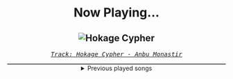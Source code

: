 <div align="center"> 
<h1>Now Playing...</h1>

![Hokage Cypher](https://i.scdn.co/image/ab67616d00001e0267aea4035fc413006a333df5)
--
_<samp><a href="https://open.spotify.com/track/5hGU5YvNezwlFFLUg8VKtG">Track: Hokage Cypher - Anbu Monastir</a></samp>_

<div style="border: 1px #4B5054 solid"></div>
<details>
  <summary>
    Previous played songs
  </summary>
  <table>
    <thead>
      <tr>
        <th>
          Artist
        </th>
        <th>
          Song
        </th>
        <th>
          Link
        </th>
      </tr>
    </thead>
    <tbody>
      <tr><td>Anbu Monastir</td><td>Hokage Cypher</td><td><a href="https://open.spotify.com/track/5hGU5YvNezwlFFLUg8VKtG">https://open.spotify.com/track/5hGU5YvNezwlFFLUg8VKtG</a></td></tr><tr><td>Anbu Monastir</td><td>Hokage Cypher</td><td><a href="https://open.spotify.com/track/5hGU5YvNezwlFFLUg8VKtG">https://open.spotify.com/track/5hGU5YvNezwlFFLUg8VKtG</a></td></tr><tr><td>Anbu Monastir</td><td>Hokage Cypher</td><td><a href="https://open.spotify.com/track/5hGU5YvNezwlFFLUg8VKtG">https://open.spotify.com/track/5hGU5YvNezwlFFLUg8VKtG</a></td></tr><tr><td>Anbu Monastir</td><td>Hokage Cypher</td><td><a href="https://open.spotify.com/track/5hGU5YvNezwlFFLUg8VKtG">https://open.spotify.com/track/5hGU5YvNezwlFFLUg8VKtG</a></td></tr><tr><td>Thomas Bergersen</td><td>Heart of Courage</td><td><a href="https://open.spotify.com/track/4JtvyWkWQTPVcroZf8JJkp">https://open.spotify.com/track/4JtvyWkWQTPVcroZf8JJkp</a></td></tr><tr><td>Sound Nomaden</td><td>Swimming Pool</td><td><a href="https://open.spotify.com/track/5Dyzk48hvk3GhUzWuxBLTy">https://open.spotify.com/track/5Dyzk48hvk3GhUzWuxBLTy</a></td></tr><tr><td>Sum Wave</td><td>Beautiful Days</td><td><a href="https://open.spotify.com/track/3VkSrMcKCi4CSXoNiSqnZd">https://open.spotify.com/track/3VkSrMcKCi4CSXoNiSqnZd</a></td></tr><tr><td>7and5</td><td>Wingspan</td><td><a href="https://open.spotify.com/track/3MIMhAWM5nEAzMtGn81ZYm">https://open.spotify.com/track/3MIMhAWM5nEAzMtGn81ZYm</a></td></tr><tr><td>Nora Van Elken</td><td>Celestial</td><td><a href="https://open.spotify.com/track/2kMd68JKQBkywKtPuLqm2m">https://open.spotify.com/track/2kMd68JKQBkywKtPuLqm2m</a></td></tr><tr><td>Ceas</td><td>Vanished</td><td><a href="https://open.spotify.com/track/5Fbo9zn7cgWNAsDabYeEL2">https://open.spotify.com/track/5Fbo9zn7cgWNAsDabYeEL2</a></td></tr><tr><td>il:lo</td><td>Soldiner</td><td><a href="https://open.spotify.com/track/5Va8gy236vQYMFonFTTOem">https://open.spotify.com/track/5Va8gy236vQYMFonFTTOem</a></td></tr><tr><td>under.tone</td><td>Corridors</td><td><a href="https://open.spotify.com/track/1ObprOerEaR0kkRkja9kt2">https://open.spotify.com/track/1ObprOerEaR0kkRkja9kt2</a></td></tr><tr><td>Isla Cruz</td><td>Star System</td><td><a href="https://open.spotify.com/track/5tjM0EiK6wTMwMrR3csFpt">https://open.spotify.com/track/5tjM0EiK6wTMwMrR3csFpt</a></td></tr><tr><td>Isla Cruz</td><td>Star System</td><td><a href="https://open.spotify.com/track/5tjM0EiK6wTMwMrR3csFpt">https://open.spotify.com/track/5tjM0EiK6wTMwMrR3csFpt</a></td></tr><tr><td>Sleep Token</td><td>Sugar</td><td><a href="https://open.spotify.com/track/0hu65ZVaRynm5x765ani7s">https://open.spotify.com/track/0hu65ZVaRynm5x765ani7s</a></td></tr><tr><td>Sleep Token</td><td>When the Bough Breaks</td><td><a href="https://open.spotify.com/track/4By7rlsQO5KBN9vWgSPHBa">https://open.spotify.com/track/4By7rlsQO5KBN9vWgSPHBa</a></td></tr><tr><td>Sleep Token</td><td>Calcutta</td><td><a href="https://open.spotify.com/track/5N9I2TTE5LMyLU9Z2FB8Uh">https://open.spotify.com/track/5N9I2TTE5LMyLU9Z2FB8Uh</a></td></tr><tr><td>Sleep Token</td><td>The Night Does Not Belong To God</td><td><a href="https://open.spotify.com/track/48HzNPszVrLIyR256ZDpUF">https://open.spotify.com/track/48HzNPszVrLIyR256ZDpUF</a></td></tr><tr><td>Sleep Token</td><td>The Summoning</td><td><a href="https://open.spotify.com/track/761tGJAC4E2weJMJtNnl2B">https://open.spotify.com/track/761tGJAC4E2weJMJtNnl2B</a></td></tr><tr><td>Sleep Token</td><td>Is It Really You?</td><td><a href="https://open.spotify.com/track/7CNsJpZ7AZjTF1PYemTcLj">https://open.spotify.com/track/7CNsJpZ7AZjTF1PYemTcLj</a></td></tr>
    </tbody>
  </table>
</details>

</div>
